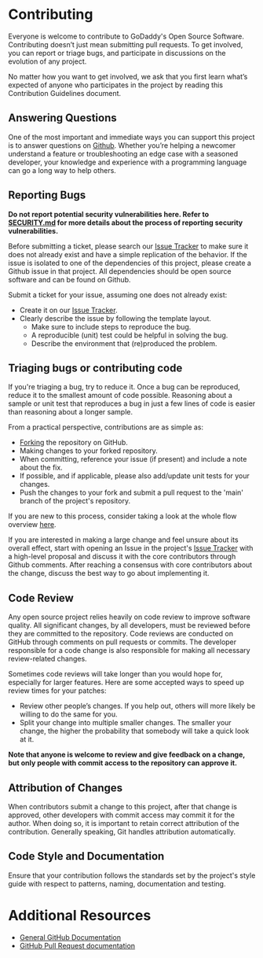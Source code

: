 # Contributing

Everyone is welcome to contribute to GoDaddy's Open Source Software.
Contributing doesn’t just mean submitting pull requests. To get involved, you
can report or triage bugs, and participate in discussions on the evolution of
any project.

No matter how you want to get involved, we ask that you first learn what’s
expected of anyone who participates in the project by reading this Contribution
Guidelines document.

## Answering Questions

One of the most important and immediate ways you can support this project is to
answer questions on [Github][issues]. Whether you’re helping a
newcomer understand a feature or troubleshooting an edge case with a seasoned
developer, your knowledge and experience with a programming language can go a
long way to help others.

## Reporting Bugs

**Do not report potential security vulnerabilities here. Refer to
[SECURITY.md](./SECURITY.md) for more details about the process of reporting
security vulnerabilities.**

Before submitting a ticket, please search our [Issue Tracker][issues] to make
sure it does not already exist and have a simple replication of the behavior. If
the issue is isolated to one of the dependencies of this project, please create
a Github issue in that project. All dependencies should be open source software
and can be found on Github.

Submit a ticket for your issue, assuming one does not already exist:
  - Create it on our [Issue Tracker][issues].
  - Clearly describe the issue by following the template layout.
    - Make sure to include steps to reproduce the bug.
    - A reproducible (unit) test could be helpful in solving the bug.
    - Describe the environment that (re)produced the problem.

## Triaging bugs or contributing code

If you're triaging a bug, try to reduce it. Once a bug can be reproduced, reduce
it to the smallest amount of code possible. Reasoning about a sample or unit
test that reproduces a bug in just a few lines of code is easier than reasoning
about a longer sample.

From a practical perspective, contributions are as simple as:
  - [Forking](https://help.github.com/en/articles/fork-a-repo) the repository on GitHub.
  - Making changes to your forked repository.
  - When committing, reference your issue (if present) and include a note about the fix.
  - If possible, and if applicable, please also add/update unit tests for your changes.
  - Push the changes to your fork and submit a pull request to the 'main' branch of the project's repository.

If you are new to this process, consider taking a look at the whole flow overview
[here](https://guides.github.com/activities/forking/).

If you are interested in making a large change and feel unsure about its overall
effect, start with opening an Issue in the project's [Issue Tracker][issues]
with a high-level proposal and discuss it with the core contributors through
Github comments. After reaching a consensus with core
contributors about the change, discuss the best way to go about implementing it.

## Code Review

Any open source project relies heavily on code review to improve software
quality. All significant changes, by all developers, must be reviewed before
they are committed to the repository. Code reviews are conducted on GitHub
through comments on pull requests or commits. The developer responsible for a
code change is also responsible for making all necessary review-related changes.

Sometimes code reviews will take longer than you would hope for, especially for
larger features. Here are some accepted ways to speed up review times for your
patches:

- Review other people’s changes. If you help out, others will more likely be
willing to do the same for you.
- Split your change into multiple smaller changes. The smaller your change,
the higher the probability that somebody will take a quick look at it.

**Note that anyone is welcome to review and give feedback on a change, but only
people with commit access to the repository can approve it.**

## Attribution of Changes

When contributors submit a change to this project, after that change is
approved, other developers with commit access may commit it for the author. When
doing so, it is important to retain correct attribution of the contribution.
Generally speaking, Git handles attribution automatically.

## Code Style and Documentation

Ensure that your contribution follows the standards set by the project's style
guide with respect to patterns, naming, documentation and testing.

# Additional Resources

- [General GitHub Documentation](https://help.github.com/)
- [GitHub Pull Request documentation](https://help.github.com/send-pull-requests/)

[issues]: https://github.com/godaddy/asherah/issues
